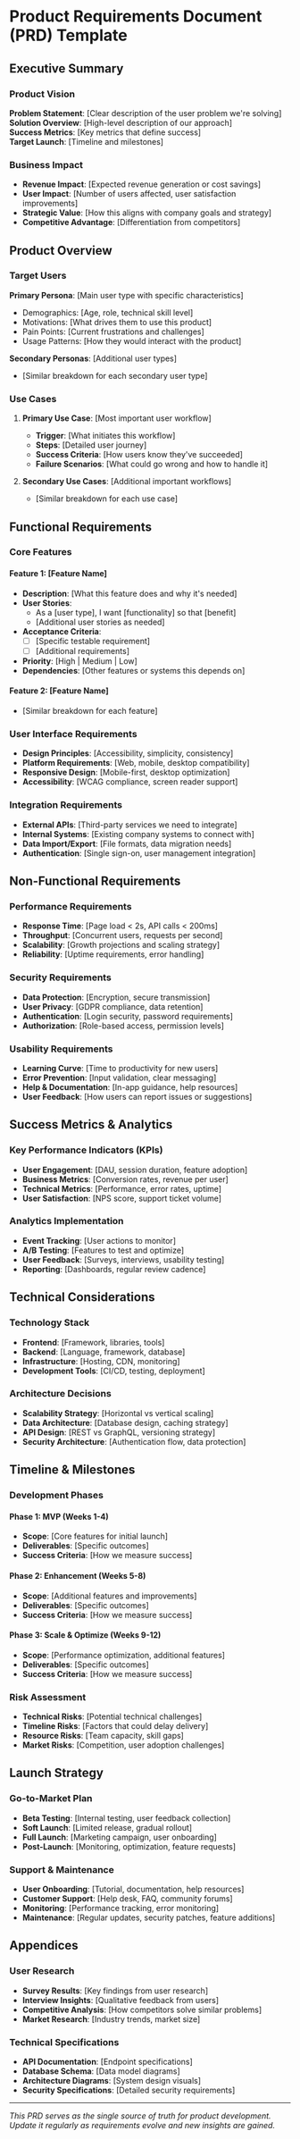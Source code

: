 # Product Requirements Document (PRD) Template

## Executive Summary

### Product Vision
**Problem Statement**: [Clear description of the user problem we're solving]  
**Solution Overview**: [High-level description of our approach]  
**Success Metrics**: [Key metrics that define success]  
**Target Launch**: [Timeline and milestones]

### Business Impact
- **Revenue Impact**: [Expected revenue generation or cost savings]
- **User Impact**: [Number of users affected, user satisfaction improvements]
- **Strategic Value**: [How this aligns with company goals and strategy]
- **Competitive Advantage**: [Differentiation from competitors]

## Product Overview

### Target Users
**Primary Persona**: [Main user type with specific characteristics]
- Demographics: [Age, role, technical skill level]
- Motivations: [What drives them to use this product]
- Pain Points: [Current frustrations and challenges]
- Usage Patterns: [How they would interact with the product]

**Secondary Personas**: [Additional user types]
- [Similar breakdown for each secondary user type]

### Use Cases
1. **Primary Use Case**: [Most important user workflow]
   - **Trigger**: [What initiates this workflow]
   - **Steps**: [Detailed user journey]
   - **Success Criteria**: [How users know they've succeeded]
   - **Failure Scenarios**: [What could go wrong and how to handle it]

2. **Secondary Use Cases**: [Additional important workflows]
   - [Similar breakdown for each use case]

## Functional Requirements

### Core Features
#### Feature 1: [Feature Name]
- **Description**: [What this feature does and why it's needed]
- **User Stories**: 
  - As a [user type], I want [functionality] so that [benefit]
  - [Additional user stories as needed]
- **Acceptance Criteria**:
  - [ ] [Specific testable requirement]
  - [ ] [Additional requirements]
- **Priority**: [High | Medium | Low]
- **Dependencies**: [Other features or systems this depends on]

#### Feature 2: [Feature Name]
- [Similar breakdown for each feature]

### User Interface Requirements
- **Design Principles**: [Accessibility, simplicity, consistency]
- **Platform Requirements**: [Web, mobile, desktop compatibility]
- **Responsive Design**: [Mobile-first, desktop optimization]
- **Accessibility**: [WCAG compliance, screen reader support]

### Integration Requirements
- **External APIs**: [Third-party services we need to integrate]
- **Internal Systems**: [Existing company systems to connect with]
- **Data Import/Export**: [File formats, data migration needs]
- **Authentication**: [Single sign-on, user management integration]

## Non-Functional Requirements

### Performance Requirements
- **Response Time**: [Page load < 2s, API calls < 200ms]
- **Throughput**: [Concurrent users, requests per second]
- **Scalability**: [Growth projections and scaling strategy]
- **Reliability**: [Uptime requirements, error handling]

### Security Requirements
- **Data Protection**: [Encryption, secure transmission]
- **User Privacy**: [GDPR compliance, data retention]
- **Authentication**: [Login security, password requirements]
- **Authorization**: [Role-based access, permission levels]

### Usability Requirements
- **Learning Curve**: [Time to productivity for new users]
- **Error Prevention**: [Input validation, clear messaging]
- **Help & Documentation**: [In-app guidance, help resources]
- **User Feedback**: [How users can report issues or suggestions]

## Success Metrics & Analytics

### Key Performance Indicators (KPIs)
- **User Engagement**: [DAU, session duration, feature adoption]
- **Business Metrics**: [Conversion rates, revenue per user]
- **Technical Metrics**: [Performance, error rates, uptime]
- **User Satisfaction**: [NPS score, support ticket volume]

### Analytics Implementation
- **Event Tracking**: [User actions to monitor]
- **A/B Testing**: [Features to test and optimize]
- **User Feedback**: [Surveys, interviews, usability testing]
- **Reporting**: [Dashboards, regular review cadence]

## Technical Considerations

### Technology Stack
- **Frontend**: [Framework, libraries, tools]
- **Backend**: [Language, framework, database]
- **Infrastructure**: [Hosting, CDN, monitoring]
- **Development Tools**: [CI/CD, testing, deployment]

### Architecture Decisions
- **Scalability Strategy**: [Horizontal vs vertical scaling]
- **Data Architecture**: [Database design, caching strategy]
- **API Design**: [REST vs GraphQL, versioning strategy]
- **Security Architecture**: [Authentication flow, data protection]

## Timeline & Milestones

### Development Phases
#### Phase 1: MVP (Weeks 1-4)
- **Scope**: [Core features for initial launch]
- **Deliverables**: [Specific outcomes]
- **Success Criteria**: [How we measure success]

#### Phase 2: Enhancement (Weeks 5-8)
- **Scope**: [Additional features and improvements]
- **Deliverables**: [Specific outcomes]
- **Success Criteria**: [How we measure success]

#### Phase 3: Scale & Optimize (Weeks 9-12)
- **Scope**: [Performance optimization, additional features]
- **Deliverables**: [Specific outcomes]
- **Success Criteria**: [How we measure success]

### Risk Assessment
- **Technical Risks**: [Potential technical challenges]
- **Timeline Risks**: [Factors that could delay delivery]
- **Resource Risks**: [Team capacity, skill gaps]
- **Market Risks**: [Competition, user adoption challenges]

## Launch Strategy

### Go-to-Market Plan
- **Beta Testing**: [Internal testing, user feedback collection]
- **Soft Launch**: [Limited release, gradual rollout]
- **Full Launch**: [Marketing campaign, user onboarding]
- **Post-Launch**: [Monitoring, optimization, feature requests]

### Support & Maintenance
- **User Onboarding**: [Tutorial, documentation, help resources]
- **Customer Support**: [Help desk, FAQ, community forums]
- **Monitoring**: [Performance tracking, error monitoring]
- **Maintenance**: [Regular updates, security patches, feature additions]

## Appendices

### User Research
- **Survey Results**: [Key findings from user research]
- **Interview Insights**: [Qualitative feedback from users]
- **Competitive Analysis**: [How competitors solve similar problems]
- **Market Research**: [Industry trends, market size]

### Technical Specifications
- **API Documentation**: [Endpoint specifications]
- **Database Schema**: [Data model diagrams]
- **Architecture Diagrams**: [System design visuals]
- **Security Specifications**: [Detailed security requirements]

---

*This PRD serves as the single source of truth for product development. Update it regularly as requirements evolve and new insights are gained.*